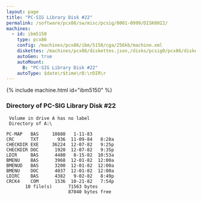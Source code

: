 ```yaml
---
layout: page
title: "PC-SIG Library Disk #22"
permalink: /software/pcx86/sw/misc/pcsig/0001-0999/DISK0022/
machines:
  - id: ibm5150
    type: pcx86
    config: /machines/pcx86/ibm/5150/cga/256kb/machine.xml
    diskettes: /machines/pcx86/diskettes.json,/disks/pcsig0/pcx86/diskettes.json
    autoGen: true
    autoMount:
      B: "PC-SIG Library Disk #22"
    autoType: $date\r$time\rB:\rDIR\r
---
```


{% include machine.html id="ibm5150" %}

### Directory of PC-SIG Library Disk #22

     Volume in drive A has no label
     Directory of A:\

    PC-MAP   BAS     10880   1-11-83
    CRC      TXT       936  11-09-84   8:28a
    CHECKDIR EXE     36224  12-07-82   9:25p
    CHECKDIR DOC      1920  12-07-82   9:35p
    LDIR     BAS      4480   8-15-82  10:53a
    BMENU    BAS      3968  12-01-82  12:00a
    BMENUD   BAS      3200  12-01-82  12:00a
    BMENU    DOC      4037  12-01-82  12:00a
    LDIRC    BAS      4382   9-02-82   8:49p
    CRCK4    COM      1536  10-21-82   7:54p
           10 file(s)      71563 bytes
                           87040 bytes free
